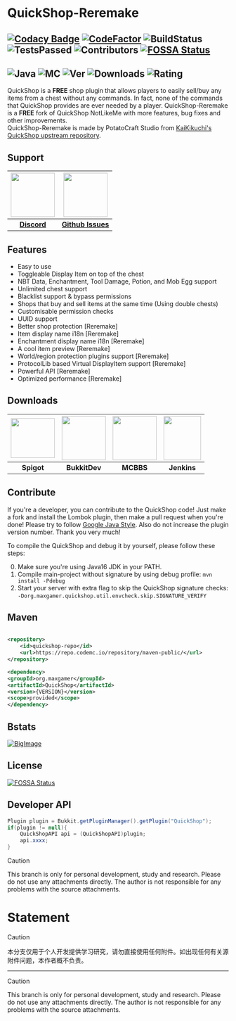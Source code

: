 # QuickShop-Reremake

[![Codacy Badge](https://app.codacy.com/project/badge/Grade/e33e2fafe3ac4d4eb9048d154bbd874e)](https://www.codacy.com/gh/PotatoCraft-Studio/QuickShop-Reremake/dashboard?utm_source=github.com&amp;utm_medium=referral&amp;utm_content=PotatoCraft-Studio/QuickShop-Reremake&amp;utm_campaign=Badge_Grade)
[![CodeFactor](https://www.codefactor.io/repository/github/potatocraft-studio/quickshop-reremake/badge)](https://www.codefactor.io/repository/github/potatocraft-studio/quickshop-reremake)
![BuildStatus](https://ci.codemc.io/job/PotatoCraft-Studio/job/QuickShop-Reremake/21/badge/icon)
![TestsPassed](https://img.shields.io/jenkins/tests?compact_message&jobUrl=https://ci.codemc.io/job/PotatoCraft-Studio/job/QuickShop-Reremake)
![Contributors](https://img.shields.io/github/contributors/potatocraft-studio/QuickShop-Reremake)
[![FOSSA Status](https://app.fossa.com/api/projects/git%2Bgithub.com%2FPotatoCraft-Studio%2FQuickShop-Reremake.svg?type=shield)](https://app.fossa.com/projects/git%2Bgithub.com%2FPotatoCraft-Studio%2FQuickShop-Reremake?ref=badge_shield)
---

![Java](https://img.shields.io/badge/java-version%208%2B%20(currently%20is%208--16)-orange)
![MC](https://img.shields.io/badge/minecraft-java%20edition%201.15%2B-blueviolet)
![Ver](https://img.shields.io/spiget/version/62575?label=version)
![Downloads](https://img.shields.io/spiget/downloads/62575?label=downloads)
![Rating](https://img.shields.io/spiget/rating/62575?label=rating)
---

QuickShop is a **FREE** shop plugin that allows players to easily sell/buy any items from a chest without any commands. In fact,
none of the commands that QuickShop provides are ever needed by a player. QuickShop-Reremake is a **FREE** fork of QuickShop
NotLikeMe with more features, bug fixes and other improvements.  
QuickShop-Reremake is made by PotatoCraft Studio
from [KaiKikuchi's QuickShop upstream repository](https://github.com/KaiKikuchi/QuickShop).

## Support

| <a href="https://discord.gg/bfefw2E"/> <img src="/.github/icons/Discord.svg" width="100" height="100" />| <a href="https://github.com/PotatoCraft-Studio/QuickShop-Reremake/issues"><img src="/.github/icons/Github.png" width="100" height="100" />|
| :---: | :---: |
| [**Discord**](https://discord.gg/bfefw2E) | [**Github Issues**](https://github.com/PotatoCraft-Studio/QuickShop-Reremake/issues) |

## Features

- Easy to use
- Toggleable Display Item on top of the chest
- NBT Data, Enchantment, Tool Damage, Potion, and Mob Egg support
- Unlimited chest support
- Blacklist support & bypass permissions
- Shops that buy and sell items at the same time (Using double chests)
- Customisable permission checks
- UUID support
- Better shop protection [Reremake]
- Item display name i18n [Reremake]
- Enchantment display name i18n [Reremake]
- A cool item preview [Reremake]
- World/region protection plugins support [Reremake]
- ProtocolLib based Virtual DisplayItem support [Reremake]
- Powerful API [Reremake]
- Optimized performance [Reremake]

## Downloads

| <a href="https://www.spigotmc.org/resources/62575/"><img src="/.github/icons/Spigot.png" width="100" height="90" /></a> | <a href="https://dev.bukkit.org/projects/quickshop-reremake"><img src="/.github/icons/Bukkit.png" width="100" height="100" /></a></a> | <a href="https://www.mcbbs.net/thread-1426607-1-1.html"><img src="/.github/icons/MCBBS.png" width="100" height="100" /></a> | <a href="https://ci.codemc.io/job/PotatoCraft-Studio/job/QuickShop-Reremake-SNAPSHOT/"><img src="/.github/icons/Jenkins.svg" width="85" height="100" /></a>
 | :---: | :---: | :---: | :---: |
| **Spigot** | **BukkitDev** | **MCBBS** | **Jenkins** |

## Contribute

If you're a developer, you can contribute to the QuickShop code! Just make a fork and install the Lombok plugin,
then make a pull request when you're done! Please try to
follow [Google Java Style](https://google.github.io/styleguide/javaguide.html). Also do not increase the plugin version
number. Thank you very much!

To compile the QuickShop and debug it by yourself, please follow these steps:

0. Make sure you're using Java16 JDK in your PATH.
1. Compile main-project without signature by using debug profile: `mvn install -Pdebug`
2. Start your server with extra flag to skip the QuickShop signature
   checks: `-Dorg.maxgamer.quickshop.util.envcheck.skip.SIGNATURE_VERIFY`

## Maven

```XML

<repository>
    <id>quickshop-repo</id>
    <url>https://repo.codemc.io/repository/maven-public/</url>
</repository>

<dependency>
<groupId>org.maxgamer</groupId>
<artifactId>QuickShop</artifactId>
<version>{VERSION}</version>
<scope>provided</scope>
</dependency>
```

## Bstats

[![BigImage](https://bstats.org/signatures/bukkit/QuickShop-Reremake.svg)](https://bstats.org/plugin/bukkit/QuickShop-Reremake/3320)

## License

[![FOSSA Status](https://app.fossa.com/api/projects/git%2Bgithub.com%2FPotatoCraft-Studio%2FQuickShop-Reremake.svg?type=large)](https://app.fossa.com/projects/git%2Bgithub.com%2FPotatoCraft-Studio%2FQuickShop-Reremake?ref=badge_large)

## Developer API

```java
Plugin plugin = Bukkit.getPluginManager().getPlugin("QuickShop");
if(plugin != null){
    QuickShopAPI api = (QuickShopAPI)plugin;
    api.xxxx;
}
```
> [!CAUTION]  
> This branch is only for personal development, study and research. Please do not use any attachments directly. The author is not responsible for any problems with the source attachments.
# Statement

> [!CAUTION]  
> 本分支仅用于个人开发提供学习研究，请勿直接使用任何附件。如出现任何有关源附件问题，本作者概不负责。

---

> [!CAUTION]  
> This branch is only for personal development, study and research. Please do not use any attachments directly. The author is not responsible for any problems with the source attachments.
